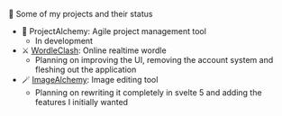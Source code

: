 <!--
**senn59/senn59** is a ✨ _special_ ✨ repository because its `README.md` (this file) appears on your GitHub profile.

Here are some ideas to get you started:

- 🔭 I’m currently working on ...
- 🌱 I’m currently learning ...
- 👯 I’m looking to collaborate on ...
- 🤔 I’m looking for help with ...
- 💬 Ask me about ...
- 📫 How to reach me: ...
- 😄 Pronouns: ...
- ⚡ Fun fact: ...
-->
🔭 Some of my projects and their status
- 🔮 ProjectAlchemy: Agile project management tool
  - In development
- ⚔️ [WordleClash](https://github.com/senn59/WordleClash): Online realtime wordle
  - Planning on improving the UI, removing the account system and fleshing out the application
- 🪄 [ImageAlchemy](https://github.com/senn59/ImageAlchemy): Image editing tool
  - Planning on rewriting it completely in svelte 5 and adding the features I initially wanted 

